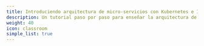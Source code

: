 ```yaml
---
title: Introduciendo arquitectura de micro-servicios con Kubernetes e Istio
description: Un tutorial paso por paso para enseñar la arquitectura de micro-servicios con Kubernetes e Istio.
weight: 40
icon: classroom
simple_list: true
---
```

